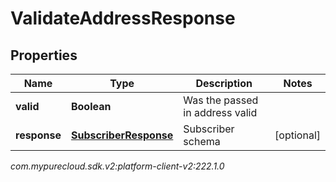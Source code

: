 # ValidateAddressResponse


## Properties

| Name | Type | Description | Notes |
| ------------ | ------------- | ------------- | ------------- |
| **valid** | **Boolean** | Was the passed in address valid |  |
| **response** | [**SubscriberResponse**](SubscriberResponse) | Subscriber schema |  [optional] |




_com.mypurecloud.sdk.v2:platform-client-v2:222.1.0_
